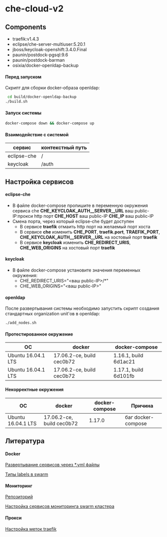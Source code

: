 # che-cloud-v2

## Components

  - traefik:v1.4.3
  - eclipse/che-server-multiuser:5.20.1
  - jboss/keycloak-openshift:3.4.0.Final
  - paunin/postdock-pgsql:9.6
  - paunin/postdock-barman
  - osixia/docker-openldap-backup

#### Перед запуском


Скрипт для сборки docker-образа openldap:

```sh
 cd build/docker-openldap-backup
./build.sh
```

#### Запуск системы

```sh
docker-compose down && docker-compose up
```

#### Взаимодействие с системой

|сервис         | контекстный путь |
| ------------- | ---------------- |
| eclipse-che   | /                |
| keycloak      | /auth            |


## Настройка сервисов

#### eclipse-che

- В файле docker-compose пропишите в переменную окружения сервиса che **CHE_KEYCLOAK_AUTH__SERVER__URL** ваш public-IP:прокси http порт
**CHE_HOST** ваш public-IP
**CHE_IP** ваш public-IP
- Смена порта, через который eclipse-che будет доступен
  - В сервисе **traefik** отмаить http порт на желаемый порт хоста
  - В сервисе **che** изменить **CHE_PORT**, **traefik.port**, **TRAEFIK_PORT**, **CHE_KEYCLOAK_AUTH__SERVER__URL** на хостовый порт **traefik**
  - В сервисе **keycloak** изменить **CHE_REDIRECT_URIS**, **CHE_WEB_ORIGINS** на хостовый порт **traefik**

####  keycloak

- В файле docker-compose установите значения переменных окружения:
     - CHE_REDIRECT_URIS="<ваш public-IP>/*"
     - CHE_WEB_ORIGINS="<ваш public-IP>"

#### openldap
После развертывания системы необходимо запустить скрипт создания стандартных organization unit'ов в openldap:

```sh
./add_nodes.sh
```

#### Протестированное окружение
|ОС                 | docker                   |docker-compose       |
| ------------------| -------------------------|---------------------|
| Ubuntu 16.04.1 LTS| 17.06.2-ce, build cec0b72|1.16.1, build 6d1ac21|
| Ubuntu 16.04.1 LTS| 17.06.2-ce, build cec0b72|1.17.1, build 6d101fb|

#### Некорректные окружения
|ОС                 | docker                   |docker-compose       |Причина           |
| ------------------| -------------------------|---------------------|------------------|
| Ubuntu 16.04.1 LTS| 17.06.2-ce, build cec0b72|1.17.0               |баг docker-compose|

## Литература
#### Docker
[Развертывание сервисов через *.yml файлы](http://training.play-with-docker.com/traefik-load-balancing/)

[Типы labels в swarm](https://docs.docker.com/engine/reference/commandline/service_create/#specify-service-constraints-constraint)


#### Мониторинг
[Репозиторий](https://github.com/botleg/swarm-monitoring.git)

[Настройка сервисов мониторинга swarm кластера](https://habrahabr.ru/company/southbridge/blog/327670/)

#### Прокси
[Настройка меток traefik](https://docs.traefik.io/configuration/backends/docker/)
